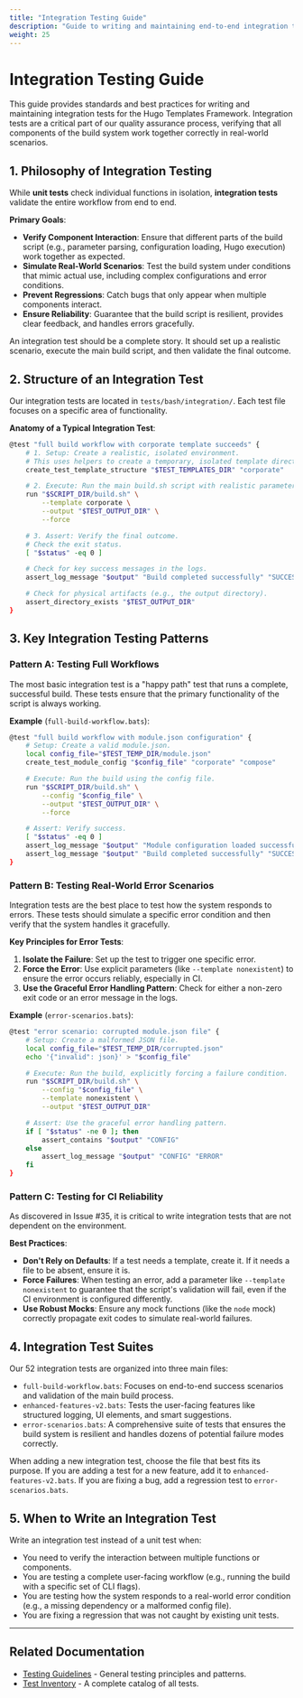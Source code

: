 ```yaml
---
title: "Integration Testing Guide"
description: "Guide to writing and maintaining end-to-end integration tests"
weight: 25
---
```


# Integration Testing Guide

This guide provides standards and best practices for writing and maintaining integration tests for the Hugo Templates Framework. Integration tests are a critical part of our quality assurance process, verifying that all components of the build system work together correctly in real-world scenarios.

## 1. Philosophy of Integration Testing

While **unit tests** check individual functions in isolation, **integration tests** validate the entire workflow from end to end.

**Primary Goals**:
-   **Verify Component Interaction**: Ensure that different parts of the build script (e.g., parameter parsing, configuration loading, Hugo execution) work together as expected.
-   **Simulate Real-World Scenarios**: Test the build system under conditions that mimic actual use, including complex configurations and error conditions.
-   **Prevent Regressions**: Catch bugs that only appear when multiple components interact.
-   **Ensure Reliability**: Guarantee that the build script is resilient, provides clear feedback, and handles errors gracefully.

An integration test should be a complete story. It should set up a realistic scenario, execute the main build script, and then validate the final outcome.

## 2. Structure of an Integration Test

Our integration tests are located in `tests/bash/integration/`. Each test file focuses on a specific area of functionality.

**Anatomy of a Typical Integration Test**:
```bash
@test "full build workflow with corporate template succeeds" {
    # 1. Setup: Create a realistic, isolated environment.
    # This uses helpers to create a temporary, isolated template directory.
    create_test_template_structure "$TEST_TEMPLATES_DIR" "corporate"

    # 2. Execute: Run the main build.sh script with realistic parameters.
    run "$SCRIPT_DIR/build.sh" \
        --template corporate \
        --output "$TEST_OUTPUT_DIR" \
        --force

    # 3. Assert: Verify the final outcome.
    # Check the exit status.
    [ "$status" -eq 0 ]

    # Check for key success messages in the logs.
    assert_log_message "$output" "Build completed successfully" "SUCCESS"

    # Check for physical artifacts (e.g., the output directory).
    assert_directory_exists "$TEST_OUTPUT_DIR"
}
```

## 3. Key Integration Testing Patterns

### Pattern A: Testing Full Workflows

The most basic integration test is a "happy path" test that runs a complete, successful build. These tests ensure that the primary functionality of the script is always working.

**Example** (`full-build-workflow.bats`):
```bash
@test "full build workflow with module.json configuration" {
    # Setup: Create a valid module.json.
    local config_file="$TEST_TEMP_DIR/module.json"
    create_test_module_config "$config_file" "corporate" "compose"

    # Execute: Run the build using the config file.
    run "$SCRIPT_DIR/build.sh" \
        --config "$config_file" \
        --output "$TEST_OUTPUT_DIR" \
        --force

    # Assert: Verify success.
    [ "$status" -eq 0 ]
    assert_log_message "$output" "Module configuration loaded successfully" "INFO"
    assert_log_message "$output" "Build completed successfully" "SUCCESS"
}
```

### Pattern B: Testing Real-World Error Scenarios

Integration tests are the best place to test how the system responds to errors. These tests should simulate a specific error condition and then verify that the system handles it gracefully.

**Key Principles for Error Tests**:
1.  **Isolate the Failure**: Set up the test to trigger one specific error.
2.  **Force the Error**: Use explicit parameters (like `--template nonexistent`) to ensure the error occurs reliably, especially in CI.
3.  **Use the Graceful Error Handling Pattern**: Check for either a non-zero exit code or an error message in the logs.

**Example** (`error-scenarios.bats`):
```bash
@test "error scenario: corrupted module.json file" {
    # Setup: Create a malformed JSON file.
    local config_file="$TEST_TEMP_DIR/corrupted.json"
    echo '{"invalid": json}' > "$config_file"

    # Execute: Run the build, explicitly forcing a failure condition.
    run "$SCRIPT_DIR/build.sh" \
        --config "$config_file" \
        --template nonexistent \
        --output "$TEST_OUTPUT_DIR"

    # Assert: Use the graceful error handling pattern.
    if [ "$status" -ne 0 ]; then
        assert_contains "$output" "CONFIG"
    else
        assert_log_message "$output" "CONFIG" "ERROR"
    fi
}
```

### Pattern C: Testing for CI Reliability

As discovered in Issue #35, it is critical to write integration tests that are not dependent on the environment.

**Best Practices**:
-   **Don't Rely on Defaults**: If a test needs a template, create it. If it needs a file to be absent, ensure it is.
-   **Force Failures**: When testing an error, add a parameter like `--template nonexistent` to guarantee that the script's validation will fail, even if the CI environment is configured differently.
-   **Use Robust Mocks**: Ensure any mock functions (like the `node` mock) correctly propagate exit codes to simulate real-world failures.

## 4. Integration Test Suites

Our 52 integration tests are organized into three main files:

-   `full-build-workflow.bats`: Focuses on end-to-end success scenarios and validation of the main build process.
-   `enhanced-features-v2.bats`: Tests the user-facing features like structured logging, UI elements, and smart suggestions.
-   `error-scenarios.bats`: A comprehensive suite of tests that ensures the build system is resilient and handles dozens of potential failure modes correctly.

When adding a new integration test, choose the file that best fits its purpose. If you are adding a test for a new feature, add it to `enhanced-features-v2.bats`. If you are fixing a bug, add a regression test to `error-scenarios.bats`.

## 5. When to Write an Integration Test

Write an integration test instead of a unit test when:

-   You need to verify the interaction between multiple functions or components.
-   You are testing a complete user-facing workflow (e.g., running the build with a specific set of CLI flags).
-   You are testing how the system responds to a real-world error condition (e.g., a missing dependency or a malformed config file).
-   You are fixing a regression that was not caught by existing unit tests.

---
## Related Documentation

- [Testing Guidelines](./guidelines.md) - General testing principles and patterns.
- [Test Inventory](./test-inventory.md) - A complete catalog of all tests.

```